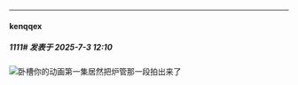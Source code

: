 ﻿
*****

####  kenqqex  
##### 1111#       发表于 2025-7-3 12:10

<img src="https://static.stage1st.com/image/smiley/face2017/067.png" referrerpolicy="no-referrer">卧槽你的动画第一集居然把炉管那一段拍出来了

